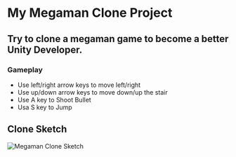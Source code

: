# My Megaman Clone Project
## Try to clone a megaman game to become a better Unity Developer.
### Gameplay
* Use left/right arrow keys to move left/right
* Use up/down arrow keys to move down/up the stair
* Use A key to Shoot Bullet
* Usa S key to Jump
## Clone Sketch
![Megaman Clone Sketch](https://img.upanh.tv/2023/07/16/Megaman-Clone-Sketch.jpg)
